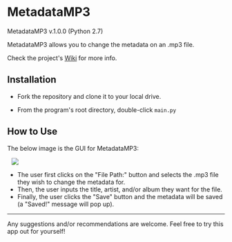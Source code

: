 # MetadataMP3

MetadataMP3 v.1.0.0 (Python 2.7)

MetadataMP3 allows you to change the metadata on an .mp3 file.

Check the project's [Wiki](https://github.com/Kwistech/MetadataMP3/wiki) for more info.

## Installation ##

+ Fork the repository and clone it to your local drive.

+ From the program's root directory, double-click `main.py`

## How to Use

The below image is the GUI for MetadataMP3:

<img src="https://s18.postimg.org/rh2oaed49/metadatamp3_gui.png" hspace="10">

+ The user first clicks on the "File Path:" button and selects the .mp3 file they wish to change the metadata for.
+ Then, the user inputs the title, artist, and/or album they want for the file.
+ Finally, the user clicks the "Save" button and the metadata will be saved (a "Saved!" message will pop up).

---

Any suggestions and/or recommendations are welcome.
Feel free to try this app out for yourself!
